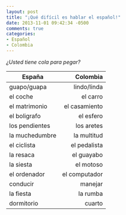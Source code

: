 ```yaml
---
layout: post
title: "¡Qué difícil es hablar el español!"
date: 2013-11-01 09:42:34 -0500
comments: true
categories:
- Español
- Colombia
---
```


*¿Usted tiene cola para pegar?*

| **España**       | **Colombia**     |
| ---------------- | ----------------:|
| guapo/guapa      | lindo/linda      |
| el coche         | el carro         |
| el matrimonio    | el casamiento    |
| el boligrafo     | el esfero        |
| los pendientes   | los aretes       |
| la muchedumbre   | la multitud      |
| el ciclista      | el pedalista     |
| la resaca        | el guayabo       |
| la siesta        | el motoso        |
| el ordenador     | el computador    |
| conducir         | manejar          |
| la fiesta        | la rumba         |
| dormitorio       | cuarto           |

